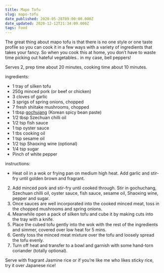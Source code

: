 ```yaml
---
title: Mapo Tofu
slug: mapo-tofu
date_published: 2020-05-28T09:00:00.000Z
date_updated: 2020-12-12T21:34:09.000Z
tags: Food
---
```


The great thing about mapo tofu is that there is no one style or one taste profile so you can cook it in a few ways with a variety of ingredients that takes your fancy. So when you cook this at home, you don’t have to waste time picking out hateful vegetables.. in my case, bell peppers!

Serves 2, prep time about 20 minutes, cooking time about 10 minutes.

ingredients:

- 1 tray of silken tofu
- 250g minced pork (or beef or chicken)
- 3 cloves of garlic
- 3 sprigs of spring onions, chopped
- 7 fresh shiitake mushrooms, chopped
- 1 tbsp [gochujang](https://en.wikipedia.org/wiki/Gochujang) (Korean spicy bean paste)
- 1/2 tbsp Szechuan chilli oil
- 1/2 tsp fish sauce
- 1 tsp oyster sauce
- 1 tbs cooking oil
- 1 tsp sesame oil
- 1/2 tsp Shaoxing wine (optional)
- 1/4 tsp sugar
- Pinch of white pepper

instructions:

- Heat oil in a wok or frying pan on medium high heat. Add garlic and stir-fry until golden brown and fragrant.

2. Add minced pork and stir-fry until cooked through. Stir in gochuchang, Szechuan chilli oil, oyster sauce, fish sauce, sesame oil, Shaoxing wine, pepper and sugar.
3. Once sauces are well incorporated into the cooked minced meat, toss in the chopped mushrooms and spring onions.
4. Meanwhile open a pack of silken tofu and cube it by making cuts into the tray with a knife.
5. Place the cubed tofu gently into the wok with the rest of the ingredients and simmer, covered over low heat for 5 mins.
6. Gently toss the minced meat mixture over the tofu and loosely spread the tofu evenly.
7. Turn off heat and transfer to a bowl and garnish with some hand-torn coriander (totally optional).

Serve with fragrant Jasmine rice or if you’re like me who likes sticky rice, try it over Japanese rice!
